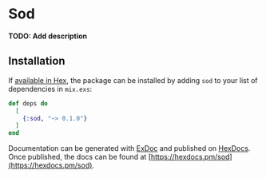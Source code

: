 # Sod

**TODO: Add description**

## Installation

If [available in Hex](https://hex.pm/docs/publish), the package can be installed
by adding `sod` to your list of dependencies in `mix.exs`:

```elixir
def deps do
  [
    {:sod, "~> 0.1.0"}
  ]
end
```

Documentation can be generated with [ExDoc](https://github.com/elixir-lang/ex_doc)
and published on [HexDocs](https://hexdocs.pm). Once published, the docs can
be found at [https://hexdocs.pm/sod](https://hexdocs.pm/sod).

